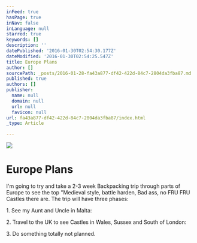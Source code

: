 ```yaml
---
inFeed: true
hasPage: true
inNav: false
inLanguage: null
starred: true
keywords: []
description: ''
datePublished: '2016-01-30T02:54:30.177Z'
dateModified: '2016-01-30T02:54:25.547Z'
title: Europe Plans
author: []
sourcePath: _posts/2016-01-28-fa43a877-df42-422d-84c7-2804da3fba87.md
published: true
authors: []
publisher:
  name: null
  domain: null
  url: null
  favicon: null
url: fa43a877-df42-422d-84c7-2804da3fba87/index.html
_type: Article

---
```

![](https://the-grid-user-content.s3-us-west-2.amazonaws.com/c8994494-7958-42da-a9a2-6f0c3697950f.jpg)

# Europe Plans

I'm going to try and take a 2-3 week Backpacking trip through parts of Europe to see the top "Medieval style, battle harden, Bad ass, no FRU FRU Castles there are. The trip will have three phases:

1\. See my Aunt and Uncle in Malta:

2\. Travel to the UK to see Castles in Wales, Sussex and South of London:

3\. Do something totally not planned.